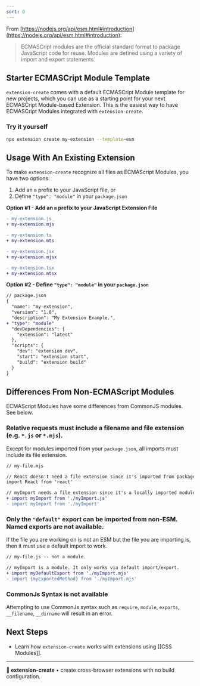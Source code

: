 ```yaml
---
sort: 0
---
```


From [https://nodejs.org/api/esm.html#introduction](https://nodejs.org/api/esm.html#introduction):

> ECMASCript modules are the official standard format to package JavaScript code for reuse. Modules are defined using a variety of import and export statements.

## Starter ECMASCript Module Template

`extension-create` comes with a default ECMASCript Module template for new projects, which you can use as a starting point for your next ECMASCript Module-based Extension. This is the easiest way to have ECMASCript Modules integrated with `extension-create`.

<!-- <img src="https://place-hold.it/700x400"> -->

### Try it yourself

```sh
npx extension create my-extension --template=esm
```

## Usage With An Existing Extension 

To make `extension-create` recognize all files as ECMAScript Modules, you have two options:

1. Add an `m` prefix to your JavaScript file, or
2. Define `"type": "module"` in your `package.json`

**Option #1 - Add an `m` prefix to your JavaScript Extension File**

```diff
- my-extension.js
+ my-extension.mjs

- my-extension.ts
+ my-extension.mts

- my-extension.jsx
+ my-extension.mjsx

- my-extension.tsx
+ my-extension.mtsx
```

**Option #2 - Define `"type": "module"` in your `package.json`**

```diff
// package.json
{
  "name": "my-extension",
  "version": "1.0",
  "description": "My Extension Example.",
+ "type": "module"
  "devDependencies": {
    "extension": "latest"
  },
  "scripts": {
    "dev": "extension dev",
    "start": "extension start",
    "build": "extension build"
  }
}
```

## Differences From Non-ECMAScript Modules

ECMAScript Modules have some differences from CommonJS modules. See below.

### Relative requests must include a filename and file extension (e.g. `*.js` or `*.mjs`).

Except for modules imported from your `package.json`, all imports must include its file extension.

```diff
// my-file.mjs

// React doesn't need a file extension since it's imported from package.json
import React from 'react'

// myImport needs a file extension since it's a locally imported module
+ import myImport from './myImport.js'
- import myImport from './myImport'
```

### Only the `"default"` export can be imported from non-ESM. Named exports are not available.

If the file you are working on is not an ESM but the file you are importing is, then it must use 
a default import to work.

```diff
// my-file.js -- not a module.

// myImport is a module. It only works via default import/export.
+ import myDefaultExport from './myImport.mjs'
- import {myExportedMethod} from './myImport.mjs'
```

### CommonJs Syntax is not available

Attempting to use CommonJs syntax such as `require`, `module`, `exports`, `__filename`, `__dirname` will result in an error.

## Next Steps

- Learn how `extension-create` works with extensions using [[CSS Modules]].

---

**🧩 extension-create** • create cross-browser extensions with no build configuration.
